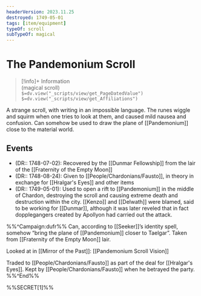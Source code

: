```yaml
---
headerVersion: 2023.11.25
destroyed: 1749-05-01
tags: [item/equipment]
typeOf: scroll
subTypeOf: magical
---
```

# The Pandemonium Scroll
>[!info]+ Information  
> (magical scroll)  
> `$=dv.view("_scripts/view/get_PageDatedValue")`  
> `$=dv.view("_scripts/view/get_Affiliations")`

A strange scroll, with writing in an impossible language. The runes wiggle and squirm when one tries to look at them, and caused mild nausea and confusion. Can somehow be used to draw the plane of [[Pandemonium]] close to the material world. 

## Events
- (DR:: 1748-07-02): Recovered by the [[Dunmar Fellowship]] from the lair of the [[Fraternity of the Empty Moon]]
- (DR:: 1748-08-24): Given to [[People/Chardonians/Fausto]], in theory in exchange for [[Hralgar's Eyes]] and other items
- (DR:: 1749-05-01): Used to open a rift to [[Pandemonium]] in the middle of Chardon, destroying the scroll and causing extreme death and destruction within the city. [[Kenzo]] and [[Delwath]] were blamed, said to be working for [[Dunmar]], although it was later reveled that in fact dopplegangers created by Apollyon had carried out the attack.

%%^Campaign:dufr%%
Can, according to [[Seeker]]’s identity spell, somehow “bring the plane of [[Pandemonium]] closer to Taelgar”. Taken from [[Fraternity of the Empty Moon]] lair. 

Looked at in [[Mirror of the Past]]: [[Pandemonium Scroll Vision]]

Traded to [[People/Chardonians/Fausto]] as part of the deal for [[Hralgar's Eyes]]. Kept by [[People/Chardonians/Fausto]] when he betrayed the party.
%%^End%%

%%SECRET[1]%%
